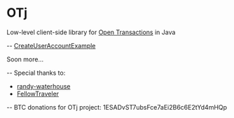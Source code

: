 OTj
========

Low-level client-side library for [Open Transactions](https://github.com/FellowTraveler/Open-Transactions) in Java

--
[CreateUserAccountExample](blob/master/src/main/java/com/kactech/otj/examples/CreateUserAccountExample.java)

Soon more...

--
Special thanks to:
 * [randy-waterhouse](https://github.com/randy-waterhouse)
 * [FellowTraveler](https://github.com/FellowTraveler)

--
BTC donations for OTj project: 1ESADvST7ubsFce7aEi2B6c6E2tYd4mHQp
